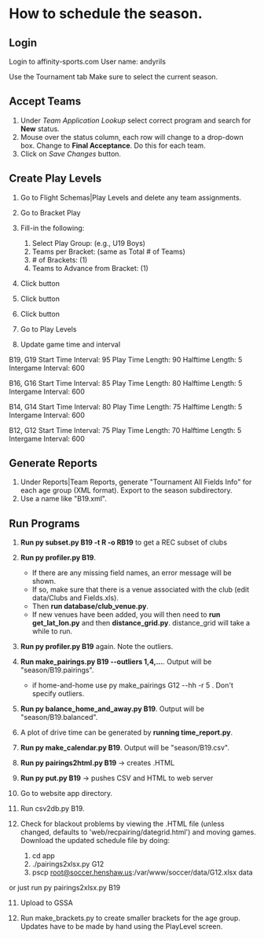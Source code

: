 # How to schedule the season.

## Login
Login to affinity-sports.com
User name: andyrils

Use the Tournament tab
Make sure to select the current season.

## Accept Teams
1. Under *Team Application Lookup* select correct program and search for **New** status.
2. Mouse over the status column, each row will change to a drop-down box.  Change to **Final Acceptance**.  Do this for each team.
3. Click on *Save Changes* button.

## Create Play Levels
1. Go to Flight Schemas|Play Levels and delete any team assignments.
2. Go to Bracket Play
3. Fill-in the following:
    1. Select Play Group: (e.g., U19 Boys)
    2. Teams per Bracket: (same as Total # of Teams)
    3. \# of Brackets: (1)
    4. Teams to Advance from Bracket: (1)
4. Click <Create Bracketing> button
5. Click <Rank All Unranked Teams> button
6. Click <Update Rankings> button

7. Go to Play Levels
8. Update game time and interval

B19, G19
Start Time Interval: 95
Play Time Length: 90
Halftime Length: 5
Intergame Interval: 600

B16, G16
Start Time Interval: 85
Play Time Length: 80
Halftime Length: 5
Intergame Interval: 600

B14, G14
Start Time Interval: 80
Play Time Length: 75
Halftime Length: 5
Intergame Interval: 600

B12, G12
Start Time Interval: 75
Play Time Length: 70
Halftime Length: 5
Intergame Interval: 600

## Generate Reports

1. Under Reports|Team Reports, generate "Tournament All Fields Info" for each age group (XML format).  Export to the season subdirectory.  
2. Use a name like "B19.xml".

## Run Programs
1. **Run py subset.py B19 -t R -o RB19** to get a REC subset of clubs
2. **Run py profiler.py B19**.  
   * If there are any missing field names, an error message will
be shown.  
   * If so, make sure that there is a venue associated with 
the club (edit data/Clubs and Fields.xls).  
   * Then **run database/club_venue.py**.
   * If new venues have been added, you will then need to **run 
get_lat_lon.py** and then **distance_grid.py**.  distance_grid 
will take a while to run.

3. **Run py profiler.py B19** again.  Note the outliers.

3. **Run make_pairings.py B19 --outliers 1,4,...**. Output will be "season/B19.pairings".
    * if home-and-home use py make_pairings G12 --hh -r 5 . Don't specify outliers.

4. **Run py balance_home_and_away.py B19**. Output will be "season/B19.balanced".
4. A plot of drive time can be generated by **running time_report.py**.
4. **Run py make_calendar.py B19**. Output will be "season/B19.csv".
7. **Run py pairings2html.py B19**    -> creates .HTML
8. **Run py put.py B19** -> pushes CSV and HTML to web server 
   
9. Go to website app directory.  
10. Run csv2db.py B19.

10. Check for blackout problems by viewing the .HTML file (unless changed, defaults to 'web/recpairing/dategrid.html') and moving games. 
Download the updated schedule file by doing:
    1. cd app
    2. ./pairings2xlsx.py G12
    3. pscp root@soccer.henshaw.us:/var/www/soccer/data/G12.xlsx data

or
just run py pairings2xlsx.py B19

11. Upload to GSSA

12. Run make_brackets.py to create smaller brackets for the age group.  Updates have to be made by hand using the PlayLevel screen.



